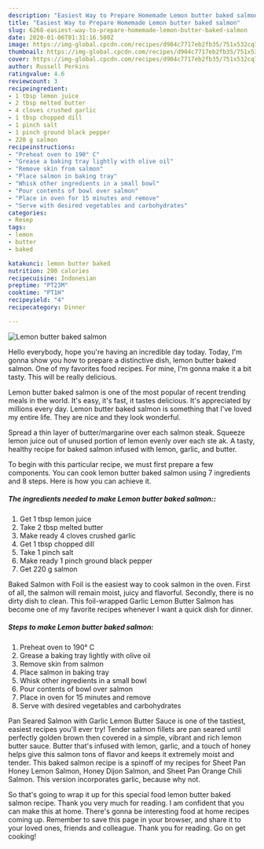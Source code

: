 ```yaml
---
description: "Easiest Way to Prepare Homemade Lemon butter baked salmon"
title: "Easiest Way to Prepare Homemade Lemon butter baked salmon"
slug: 6268-easiest-way-to-prepare-homemade-lemon-butter-baked-salmon
date: 2020-01-06T01:31:16.500Z
image: https://img-global.cpcdn.com/recipes/d904c7717eb2fb35/751x532cq70/lemon-butter-baked-salmon-recipe-main-photo.jpg
thumbnail: https://img-global.cpcdn.com/recipes/d904c7717eb2fb35/751x532cq70/lemon-butter-baked-salmon-recipe-main-photo.jpg
cover: https://img-global.cpcdn.com/recipes/d904c7717eb2fb35/751x532cq70/lemon-butter-baked-salmon-recipe-main-photo.jpg
author: Russell Perkins
ratingvalue: 4.6
reviewcount: 3
recipeingredient:
- 1 tbsp lemon juice
- 2 tbsp melted butter
- 4 cloves crushed garlic
- 1 tbsp chopped dill
- 1 pinch salt
- 1 pinch ground black pepper
- 220 g salmon
recipeinstructions:
- "Preheat oven to 190° C"
- "Grease a baking tray lightly with olive oil"
- "Remove skin from salmon"
- "Place salmon in baking tray"
- "Whisk other ingredients in a small bowl"
- "Pour contents of bowl over salmon"
- "Place in oven for 15 minutes and remove"
- "Serve with desired vegetables and carbohydrates"
categories:
- Resep
tags:
- lemon
- butter
- baked

katakunci: lemon butter baked
nutrition: 200 calories
recipecuisine: Indonesian
preptime: "PT23M"
cooktime: "PT1H"
recipeyield: "4"
recipecategory: Dinner

---
```



![Lemon butter baked salmon](https://img-global.cpcdn.com/recipes/d904c7717eb2fb35/751x532cq70/lemon-butter-baked-salmon-recipe-main-photo.jpg)

Hello everybody, hope you're having an incredible day today. Today, I'm gonna show you how to prepare a distinctive dish, lemon butter baked salmon. One of my favorites food recipes. For mine, I'm gonna make it a bit tasty. This will be really delicious.

Lemon butter baked salmon is one of the most popular of recent trending meals in the world. It's easy, it's fast, it tastes delicious. It's appreciated by millions every day. Lemon butter baked salmon is something that I've loved my entire life. They are nice and they look wonderful.

Spread a thin layer of butter/margarine over each salmon steak. Squeeze lemon juice out of unused portion of lemon evenly over each ste ak. A tasty, healthy recipe for baked salmon infused with lemon, garlic, and butter.


To begin with this particular recipe, we must first prepare a few components. You can cook lemon butter baked salmon using 7 ingredients and 8 steps. Here is how you can achieve it.

##### The ingredients needed to make Lemon butter baked salmon::

1. Get 1 tbsp lemon juice
1. Take 2 tbsp melted butter
1. Make ready 4 cloves crushed garlic
1. Get 1 tbsp chopped dill
1. Take 1 pinch salt
1. Make ready 1 pinch ground black pepper
1. Get 220 g salmon


Baked Salmon with Foil is the easiest way to cook salmon in the oven. First of all, the salmon will remain moist, juicy and flavorful. Secondly, there is no dirty dish to clean. This foil-wrapped Garlic Lemon Butter Salmon has become one of my favorite recipes whenever I want a quick dish for dinner. 

##### Steps to make Lemon butter baked salmon:

1. Preheat oven to 190° C
1. Grease a baking tray lightly with olive oil
1. Remove skin from salmon
1. Place salmon in baking tray
1. Whisk other ingredients in a small bowl
1. Pour contents of bowl over salmon
1. Place in oven for 15 minutes and remove
1. Serve with desired vegetables and carbohydrates


Pan Seared Salmon with Garlic Lemon Butter Sauce is one of the tastiest, easiest recipes you&#39;ll ever try! Tender salmon fillets are pan seared until perfectly golden brown then covered in a simple, vibrant and rich lemon butter sauce. Butter that&#39;s infused with lemon, garlic, and a touch of honey helps give this salmon tons of flavor and keeps it extremely moist and tender. This baked salmon recipe is a spinoff of my recipes for Sheet Pan Honey Lemon Salmon, Honey Dijon Salmon, and Sheet Pan Orange Chili Salmon. This version incorporates garlic, because why not. 

So that's going to wrap it up for this special food lemon butter baked salmon recipe. Thank you very much for reading. I am confident that you can make this at home. There's gonna be interesting food at home recipes coming up. Remember to save this page in your browser, and share it to your loved ones, friends and colleague. Thank you for reading. Go on get cooking!
